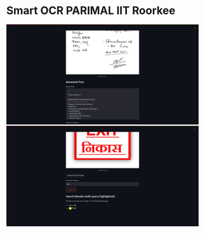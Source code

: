 # Smart OCR PARIMAL IIT Roorkee

![](https://github.com/prerona-2002/IIT_OCR/blob/main/WhatsApp%20Image%202024-09-30%20at%204.26.26%20PM%20(1).jpeg)
![](https://github.com/prerona-2002/IIT_OCR/blob/main/WhatsApp%20Image%202024-09-30%20at%204.26.26%20PM.jpeg)
